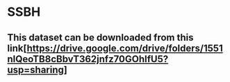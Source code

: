 # SSBH
## This dataset can be downloaded from this link[https://drive.google.com/drive/folders/1551nlQeoTB8cBbvT362jnfz70GOhIfU5?usp=sharing]

